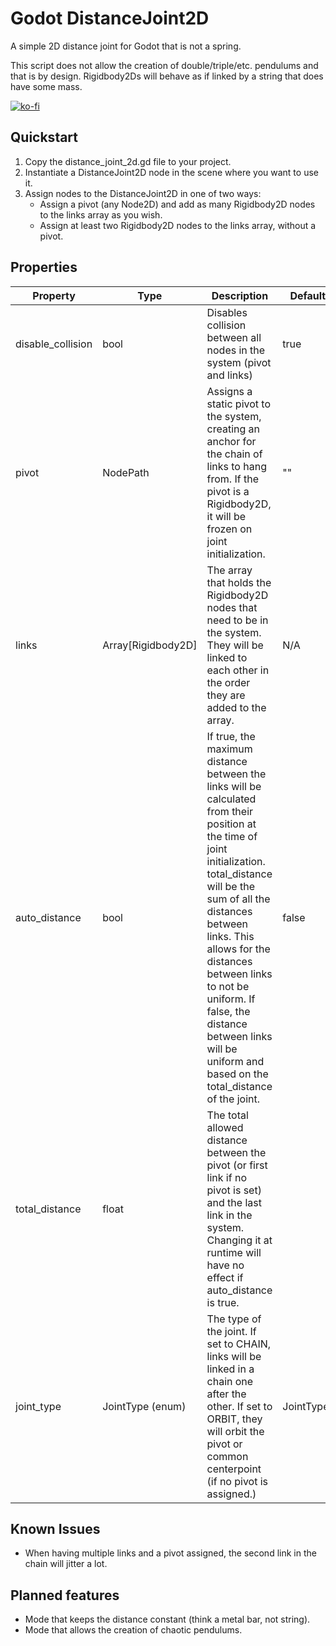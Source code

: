 # Godot DistanceJoint2D
A simple 2D distance joint for Godot that is not a spring.

This script does not allow the creation of double/triple/etc. pendulums and that is by design. Rigidbody2Ds will behave as if linked by a string that does have some mass.

[![ko-fi](https://ko-fi.com/img/githubbutton_sm.svg)](https://ko-fi.com/L4L2128QIJ)

## Quickstart
1. Copy the distance_joint_2d.gd file to your project.
2. Instantiate a DistanceJoint2D node in the scene where you want to use it.
3. Assign nodes to the DistanceJoint2D in one of two ways:
   * Assign a pivot (any Node2D) and add as many Rigidbody2D nodes to the links array as you wish.
   * Assign at least two Rigidbody2D nodes to the links array, without a pivot.

## Properties

|Property|Type|Description|Default Value|
|--------|----|-----------|-------------|
|disable_collision|bool|Disables collision between all nodes in the system (pivot and links)|true|
|pivot|NodePath|Assigns a static pivot to the system, creating an anchor for the chain of links to hang from. If the pivot is a Rigidbody2D, it will be frozen on joint initialization.|""|
|links|Array[Rigidbody2D]|The array that holds the Rigidbody2D nodes that need to be in the system. They will be linked to each other in the order they are added to the array.|N/A|
|auto_distance|bool|If true, the maximum distance between the links will be calculated from their position at the time of joint initialization. total_distance will be the sum of all the distances between links. This allows for the distances between links to not be uniform. If false, the distance between links will be uniform and based on the total_distance of the joint.|false|
|total_distance|float|The total allowed distance between the pivot (or first link if no pivot is set) and the last link in the system. Changing it at runtime will have no effect if auto_distance is true.|
|joint_type|JointType (enum)|The type of the joint. If set to CHAIN, links will be linked in a chain one after the other. If set to ORBIT, they will orbit the pivot or common centerpoint (if no pivot is assigned.)|JointType.CHAIN|

## Known Issues
* When having multiple links and a pivot assigned, the second link in the chain will jitter a lot.

## Planned features
* Mode that keeps the distance constant (think a metal bar, not string).
* Mode that allows the creation of chaotic pendulums.
